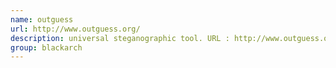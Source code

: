 ```yaml
---
name: outguess
url: http://www.outguess.org/
description: universal steganographic tool. URL : http://www.outguess.org/ Groups : blackarch blackarch-crypto blackarch-misc
group: blackarch
---
```

